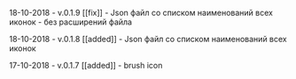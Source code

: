18-10-2018 - v.0.1.9
[[fix]] - Json файл со списком наименований всех иконок - без расширений файла

18-10-2018 - v.0.1.8
[[added]] - Json файл со списком наименований всех иконок

17-10-2018 - v.0.1.7
[[added]] - brush icon
